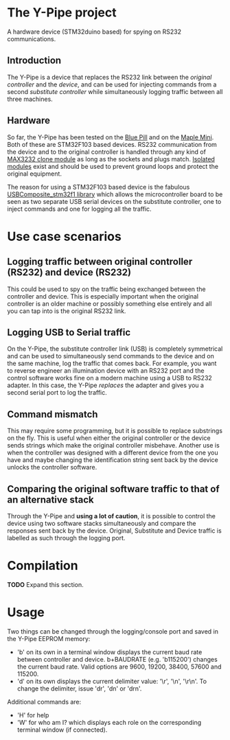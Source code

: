 # The Y-Pipe project
A hardware device (STM32duino based) for spying on RS232 communications.

## Introduction
The Y-Pipe is a device that replaces the RS232 link between the *original controller* and the *device*, and can be used for injecting commands from a
second *substitute controller* while simultaneously logging traffic between all three machines.

## Hardware
So far, the Y-Pipe has been tested on the [Blue Pill](https://stm32duinoforum.com/forum/wiki_subdomain/index_title_Blue_Pill.html) and on the [Maple Mini](https://stm32duinoforum.com/forum/wiki_subdomain/index_title_Maple_Mini.html). Both of these are STM32F103 based devices.
RS232 communication from the device and to the original controller is handled through any kind of [MAX3232 clone module](https://www.sparkfun.com/products/11189) as long as the sockets and plugs match.
[Isolated modules](https://www.aliexpress.com/wholesale?SearchText=RS232+232+to+TTL+power+isolation) exist and should be used to prevent ground loops and protect the original equipment.

The reason for using a STM32F103 based device is the fabulous [USBComposite_stm32f1 library](https://github.com/arpruss/USBComposite_stm32f1) which allows the microcontroller
board to be seen as two separate USB serial devices on the substitute controller, one to inject commands and one for logging all the traffic.

# Use case scenarios
## Logging traffic between original controller (RS232) and device (RS232)
This could be used to spy on the traffic being exchanged between the controller and device.
This is especially important when the original controller is an older machine or possibly something else entirely and all you can tap into is the original RS232 link.

## Logging USB to Serial traffic
On the Y-Pipe, the substitute controller link (USB) is completely symmetrical and can be used to simultaneously send commands to the device and on the same machine,
log the traffic that comes back. For example, you want to reverse engineer an illumination device with an RS232 port and the control software works fine on a modern
machine using a USB to RS232 adapter. In this case, the Y-Pipe *replaces* the adapter and gives you a second serial port to log the traffic.

## Command mismatch
This may require some programming, but it is possible to replace substrings on the fly.
This is useful when either the original controller or the device sends strings which make the original controller misbehave.
Another use is when the controller was designed with a different device from the one you have and maybe changing the identification string sent back by the device unlocks
the controller software.

## Comparing the original software traffic to that of an alternative stack
Through the Y-Pipe and **using a lot of caution**, it is possible to control the device using two software stacks simultaneously and compare the responses sent back by the device. Original, Substitute and Device traffic is labelled as such through the logging port.

# Compilation
**TODO** Expand this section.

# Usage
Two things can be changed through the logging/console port and saved in the Y-Pipe EEPROM memory:
* 'b' on its own in a terminal window displays the current baud rate between controller and device. b+BAUDRATE (e.g. 'b115200') changes the current baud rate.
Valid options are 9600, 19200, 38400, 57600 and 115200.
*  'd' on its own displays the current delimiter value: '\\r', '\\n', '\\r\\n'. To change the delimiter, issue 'dr', 'dn' or 'drn'.

Additional commands are:
* 'H' for help
* 'W' for who am I? which displays each role on the corresponding terminal window (if connected).

